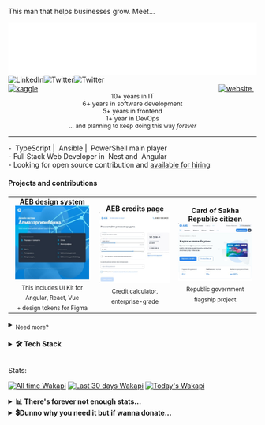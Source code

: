 
This man that helps businesses grow. Meet...
<div align="center" style="font-size: 0.1em; ">

[![Kenya-West](assets/icons/name.svg)](https://hire.kenyawest.me)

</div>

<div align="left" style="display: inline-block; width: 49%;">
  <a href="https://www.linkedin.com/in/kenyawest/">
    <img align="left" alt="LinkedIn" src="https://raw.githubusercontent.com/rahul-jha98/rahul-jha98/561d474902b59c7429ec22bb73e225696c27b202/assets/linkedin.svg" height="18"/>
  </a>
  <a href="https://twitter.com/KenyaWestDev/">
    <img align="left" alt="Twitter" src="https://cdn.simpleicons.org/x/gray" height="18"/>
  </a>
  <a href="https://facebook.com/KenyaWestDev/">
    <img align="left" alt="Twitter" src="https://cdn.simpleicons.org/facebook/gray" height="18"/>
  </a>
  <a href="https://vk.com/kenyawest/">
    <img alt="kaggle" src="https://cdn.simpleicons.org/vk/gray" height="18"/>
  </a>
</div>
<div align="right" style="display: inline-block; width: 49%;">
  <a href="https://hire.kenyawest.me/" >
    <img alt="website" src="https://cdn.simpleicons.org/torbrowser/gray" height="20"/>
    <img src="https://readme-typing-svg.demolab.com?font=Segoe+UI&weight=200&size=16&duration=3000&pause=5000&color=909090&vCenter=true&repeat=false&width=60&height=16&lines=Hire+me!" alt="" height="18" />
  </a>
</div>

<div align="center" style="font-size: 0.9em;">
10+ years in IT<br>
6+ years in software development<br>
5+ years in frontend<br>
1+ year in DevOps
</div>
<div align="center" style="font-size: 0.85em;">
... and planning to keep doing this way <i>forever</i>
</div>

<hr>

\- <img alt="" src="https://cdn.simpleicons.org/typescript/gray" height="18"/> TypeScript | <img alt="" src="https://cdn.simpleicons.org/ansible/gray" height="18"/> Ansible | <img alt="" src="https://cdn.simpleicons.org/phpstorm/gray" height="18"/> PowerShell main player <br>
\- Full Stack Web Developer in <img alt="" src="https://cdn.simpleicons.org/nestjs/gray" height="18"/> Nest and <img alt="" src="https://cdn.simpleicons.org/angular/gray" height="18"/> Angular <br>
\- Looking for open source contribution and [available for hiring](https://hire.kenyawest.me/) <br>

#### Projects and contributions


<div align="center">

<table>
<tr>
  <td align="center">
    <b>AEB design system</b><br>
    <a href="https://design.albank.ru">
    <img src="assets/images/cv-1.jpg" width="150"/>
    </a>
    <br>
    <sub>This includes UI Kit for Angular, React, Vue<br>+ design tokens for Figma</sub>
  </td>
  <td align="center">
    <b>AEB credits page</b><br>
    <a href="https://credit.albank.ru">
    <img src="assets/images/cv-2.jpg" width="150"/>
    </a>
    <br>
    <sub>Credit calculator, enterprise-grade</sub>
  </td>
  <td align="center">
    <b>Card of Sakha Republic citizen</b><br>
    <a href="https://card.sakha.gov.ru">
    <img src="assets/images/cv-4.jpg" width="150"/>
    </a>
    <br>
    <sub>Republic government flagship project</sub>
  </td>
</tr>
</table>

</div>

<details>
  <summary><sub>Need more?</sub></summary><br>

  Here are additional projects and contributions:

<div align="center">

  <table>
  <tr>
    <td align="center">
      <b>AEB Card of Sakha Republic<br>citizen page & form</b><br>
      <a href="https://albank.ru/ru/cards/ecs-card/">
      <img src="assets/images/cv-5.jpg" width="150"/>
      </a>
      <br>
      <sub>This is tied with project №3 above<br>but technically separate</sub>
    </td>
    <td align="center">
      <b>AEB loyalty program</b><br>
      <a href="https://svoi.albank.ru">
      <img src="assets/images/cv-3.jpg" width="150"/>
      </a>
      <br>
      <sub>Landing, form, and account management</sub>
    </td>
    <td align="center">
      <b>OREH Center for<br>Technological Entrepreneurship</b><br>
      <a href="https://www.s-vfu.ru/universitet/rukovodstvo-i-struktura/strukturnye-podrazdeleniya/ctporeh/">
      <img src="assets/images/cv-6.jpg" width="150"/>
      </a>
      <br>
      <sub><a href="https://www.s-vfu.ru/en">NEFU's</a> initiative to support<br>technological entrepreneurship for it's students.<br>Website is non-existent now</sub>
    </td>
  </tr>
  </table>

</div>

</details>

<br>

<details>
  <summary><b>🛠 Tech Stack</b></summary><br>

Frontend:

[![My Skills - Frontend](https://skillicons.dev/icons?i=angular,js,ts,scss,webpack&theme=dark)](https://hire.kenyawest.me)

Backend:

[![My Skills - Backend](https://skillicons.dev/icons?i=nodejs,nestjs,deno,mongodb,postgresql,php&theme=dark)](https://hire.kenyawest.me)

DevOps & server administration:

[![My Skills - DevOps](https://skillicons.dev/icons?i=docker,linux,ubuntu,ansible,terraform,azure,githubactions,nginx&theme=dark)](https://hire.kenyawest.me)

Observability:

[![My Skills - DevOps](https://skillicons.dev/icons?i=grafana,prometheus&theme=dark)](https://hire.kenyawest.me)

Design:

[![My Skills - Design](https://skillicons.dev/icons?i=ps,ai,pr,ae,au&theme=light)](https://skillicons.dev)

Other from IT:

[![My Skills](https://skillicons.dev/icons?i=windows,powershell,bash,github,vscode&theme=dark)](https://skillicons.dev)
  
</details>

<br>

Stats:

[![All time Wakapi](https://img.shields.io/endpoint?url=https://wakapi.dev/api/compat/shields/v1/kenyawest/interval:all_time&label=All%20time&color=black&style=flat)](https://wakatime.com/@kenyawest)
[![Last 30 days Wakapi](https://wakapi.dev/api/badge/kenyawest/kenyawest/interval:30_days?label=last%2030d&color=gray&style=flat)](https://wakatime.com/@kenyawest)
[![Today's Wakapi](https://wakapi.dev/api/badge/kenyawest/interval:today?label=today&color=lightgray&style=flat)](https://wakatime.com/@kenyawest)


<details>
  <summary><b>📊 There's forever not enough stats...</b></summary><br>

[![GitHub followers](https://img.shields.io/github/followers/Kenya-West?color=gray&style=flat)](https://github.com/Kenya-West?tab=followers)
[![GitHub User's stars](https://img.shields.io/github/stars/Kenya-West?affiliations=OWNER&color=gray&style=flat)](https://github.com/Kenya-West?tab=stars)
[![GitHub Sponsors](https://img.shields.io/github/sponsors/Kenya-West?color=gray&style=flat)](https://github.com/sponsors/Kenya-West)
![Profile views](https://komarev.com/ghpvc/?username=Kenya-West&color=gray&style=flat)
![Visitor Badge](https://visitor-badge.laobi.icu/badge?page_id=Kenya-West.Kenya-West&right_color=gray)

<!-- Kenya-West's Stats -->
<picture>
  <source
    srcset="https://github-readme-stats-kenyawest.vercel.app/api?username=Kenya-West&custom_title=Kenya-West's+Stats&show=reviews,discussions_started,discussions_answered,prs_merged,prs_merged_percentage&show_icons=true&rank_icon=github&hide_border=true&theme=dark"
    media="(prefers-color-scheme: dark)"
  />
  <source
    srcset="https://github-readme-stats-kenyawest.vercel.app/api?username=Kenya-West&custom_title=Kenya-West's+Stats&show=reviews,discussions_started,discussions_answered,prs_merged,prs_merged_percentage&show_icons=true&rank_icon=github&hide_border=true"
    media="(prefers-color-scheme: light), (prefers-color-scheme: no-preference)"
  />
  <img src="https://github-readme-stats-kenyawest.vercel.app/api?username=Kenya-West&custom_title=Kenya-West's+Stats&show=reviews,discussions_started,discussions_answered,prs_merged,prs_merged_percentage&show_icons=true&rank_icon=github&hide_border=true" />
</picture>
<!-- Most Used Languages -->
<picture>
  <source
    srcset="https://github-readme-stats-kenyawest.vercel.app/api/top-langs/?username=Kenya-West&layout=donut-vertical&hide_border=true&theme=dark"
    media="(prefers-color-scheme: dark)"
  />
  <source
    srcset="https://github-readme-stats-kenyawest.vercel.app/api/top-langs/?username=Kenya-West&layout=donut-vertical&hide_border=true"
    media="(prefers-color-scheme: light), (prefers-color-scheme: no-preference)"
  />
  <img src="https://github-readme-stats-kenyawest.vercel.app/api/top-langs/?username=Kenya-West&layout=donut-vertical&hide_border=true&theme=dark" />
</picture>
</a>

<!-- Kenya-West's Wakatime Stats -->
<picture>
  <source
    height="241em"
    srcset="https://github-readme-stats-kenyawest.vercel.app/api/wakatime?username=kenyawest&api_domain=wakapi.dev&layout=compact&hide_border=true&show_icons=true&custom_title=My%20heartbeat&theme=dark&title_color=FAFAFA&icon_color=FAFAFA&text_color=D0D0D0"
    media="(prefers-color-scheme: dark)"
  />
  <source
    height="158em"
    srcset="https://github-readme-stats-kenyawest.vercel.app/api/wakatime?username=kenyawest&api_domain=wakapi.dev&layout=compact&hide_border=true&show_icons=true&custom_title=My%20heartbeat"
    media="(prefers-color-scheme: light), (prefers-color-scheme: no-preference)"
  />
  <img
    height="158em"
    src="https://github-readme-stats-kenyawest.vercel.app/api/wakatime?username=kenyawest&api_domain=wakapi.dev&layout=compact&hide_border=true&show_icons=true&custom_title=My%20heartbeat&theme=dark&title_color=FAFAFA&icon_color=FAFAFA&text_color=D0D0D0" />
</picture>

<!-- Kenya-West's Profile Summary Stats -->
<picture>
  <source
    height="158em"
    srcset="https://github-profile-summary-cards.vercel.app/api/cards/profile-details?username=Kenya-West&theme=dark"
    media="(prefers-color-scheme: dark)"
  />
  <source
    height="158em"
    srcset="https://github-profile-summary-cards.vercel.app/api/cards/profile-details?username=Kenya-West&theme=default"
    media="(prefers-color-scheme: light), (prefers-color-scheme: no-preference)"
  />
  <img
    height="158em"
    src="https://github-profile-summary-cards.vercel.app/api/cards/profile-details?username=Kenya-West&theme=dark" />
</picture>
<!-- Kenya-West's Profile Summary Stats -->
<picture>
  <source
    height="158em"
    srcset="https://github-profile-summary-cards.vercel.app/api/cards/stats?username=Kenya-West&theme=dark"
    media="(prefers-color-scheme: dark)"
  />
  <source
    height="158em"
    srcset="https://github-profile-summary-cards.vercel.app/api/cards/stats?username=Kenya-West&theme=default"
    media="(prefers-color-scheme: light), (prefers-color-scheme: no-preference)"
  />
  <img
    height="158em"
    src="https://github-profile-summary-cards.vercel.app/api/cards/stats?username=Kenya-West&theme=dark" />
</picture>
<!-- Kenya-West's Repos Per Language Stats -->
<picture>
  <source
    height="158em"
    srcset="https://github-profile-summary-cards.vercel.app/api/cards/repos-per-language?username=Kenya-West&theme=dark"
    media="(prefers-color-scheme: dark)"
  />
  <source
    height="158em"
    srcset="https://github-profile-summary-cards.vercel.app/api/cards/repos-per-language?username=Kenya-West&theme=default"
    media="(prefers-color-scheme: light), (prefers-color-scheme: no-preference)"
  />
  <img
    height="158em"
    src="https://github-profile-summary-cards.vercel.app/api/cards/repos-per-language?username=Kenya-West&theme=dark" />
</picture>
<!-- Kenya-West's Most Commit Language Stats -->
<picture>
  <source
    height="160em"
    srcset="https://github-profile-summary-cards.vercel.app/api/cards/most-commit-language?username=Kenya-West&theme=dark"
    media="(prefers-color-scheme: dark)"
  />
  <source
    height="160em"
    srcset="https://github-profile-summary-cards.vercel.app/api/cards/most-commit-language?username=Kenya-West&theme=default"
    media="(prefers-color-scheme: light), (prefers-color-scheme: no-preference)"
  />
  <img
    height="160em"
    src="https://github-profile-summary-cards.vercel.app/api/cards/most-commit-language?username=Kenya-West&theme=dark" />
</picture>
<!-- Kenya-West's Productive Time Stats -->
<picture>
  <source
    height="160em"
    srcset="https://github-profile-summary-cards.vercel.app/api/cards/productive-time?username=Kenya-West&theme=dark&utcOffset=8"
    media="(prefers-color-scheme: dark)"
  />
  <source
    height="160em"
    srcset="https://github-profile-summary-cards.vercel.app/api/cards/productive-time?username=Kenya-West&theme=dark&utcOffset=8"
    media="(prefers-color-scheme: light), (prefers-color-scheme: no-preference)"
  />
  <img
    height="160em"
    src="https://github-profile-summary-cards.vercel.app/api/cards/productive-time?username=Kenya-West&theme=dark&utcOffset=8" />
</picture>

</details>

<details>
  <summary><b>💲Dunno why you need it but if wanna donate...</b></summary><br>

  <a href="https://paypal.com/KenyaWestKZ">
    <img align="center" src="https://ista.life/public/img/donate-with-paypal-payment-button-free-png-21635275830wcls7sprzu.png" height="30" alt="Donate with PayPal" />
  </a>

  <br>
  <br>

  <a href="https://ko-fi.com/Q5Q21JXI9A">
    <img align="center" src="https://www.ko-fi.com/img/githubbutton_sm.svg" height="30" alt="Support through Ko-fi" />
  </a>

  <br>
  <br>

  <a href="https://donorbox.org/kenyawest">
    <img align="center" src="https://donorbox.org/nonprofit-blog/wp-content/uploads/2018/08/donate-button-large.png" height="40" alt="Buy me a coffee" />
  </a>

  <br>
  <br>

  <a href="https://buymeacoffee.com/kenyawest">
    <img align="center" src="https://cdn.buymeacoffee.com/buttons/v2/default-orange.png" height="40" alt="Buy me a coffee" />
  </a>

  <br>
  <br>

  [![Patreon](https://img.shields.io/badge/Patreon-F96854?style=for-the-badge&logo=patreon&logoColor=white)](https://www.patreon.com/kenyawestdev)

  [![Boosty](https://img.shields.io/badge/Boosty-F15F2C?style=for-the-badge&logo=Boosty&logoColor=FFFFFF)](https://boosty.to/kenyawest)

  <a href="https://liberapay.com/kenyawest/donate"><img alt="Donate using Liberapay" src="https://liberapay.com/assets/widgets/donate.svg"></a>


</details>

